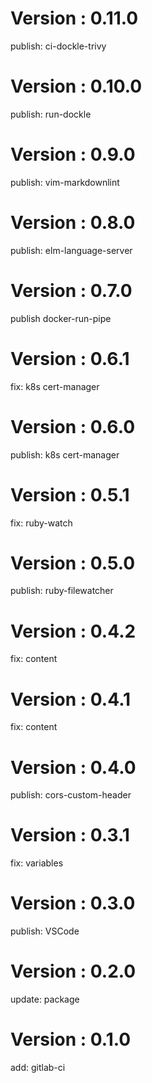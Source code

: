 # Version : 0.11.0

publish: ci-dockle-trivy

# Version : 0.10.0

publish: run-dockle

# Version : 0.9.0

publish: vim-markdownlint

# Version : 0.8.0

publish: elm-language-server

# Version : 0.7.0

publish docker-run-pipe

# Version : 0.6.1

fix: k8s cert-manager

# Version : 0.6.0

publish: k8s cert-manager

# Version : 0.5.1

fix: ruby-watch

# Version : 0.5.0

publish: ruby-filewatcher

# Version : 0.4.2

fix: content

# Version : 0.4.1

fix: content

# Version : 0.4.0

publish: cors-custom-header

# Version : 0.3.1

fix: variables

# Version : 0.3.0

publish: VSCode

# Version : 0.2.0

update: package

# Version : 0.1.0

add: gitlab-ci


